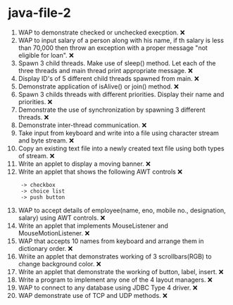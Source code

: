 # java-file-2

1. WAP to demonstrate checked or  unchecked execption. :x:
2. WAP to input salary of a person along with his name, if th salary is less than 70,000 then throw an exception with a proper message "not eligible for loan". :x:
3. Spawn 3 child threads. Make use of sleep() method. Let each of the three threads and main thread print appropriate message. :x:
4. Display ID's of 5 different child threads spawned from main. :x:
5. Demonstrate application of isAlive() or join() method. :x:
6. Spawn 3 childs threads with different priorities. Display their name and priorities. :x:
7. Demonstrate the use of synchronization by spawning 3 different threads. :x:
8. Demonstrate inter-thread communication. :x:
9. Take input from keyboard and write into a file using character stream and byte stream. :x:
10. Copy an existing text file into a newly created text file using both types of stream. :x:
11. Write an applet to display a moving banner. :x:
12. Write an applet that shows the following AWT controls :x:
```
	-> checkbox
	-> choice list
	-> push button 
```
13. WAP to accept details of employee(name, eno, mobile no., designation, salary) using AWT controls. :x:
14. Write an applet that implements MouseListener and MouseMotionListener. :x:
15. WAP that accepts 10 names from keyboard and arrange them in dictionary order. :x:
16. Wriite an applet that demonstrates working of 3 scrollbars(RGB) to change background color. :x:
17. Write an applet that demonstrate the working of button, label, insert. :x:
18. Write a program to implement any one of the 4 layout managers. :x:
19. WAP to connect to any database using JDBC Type 4 driver. :x:
20. WAP demonstrate use of TCP and UDP methods. :x: